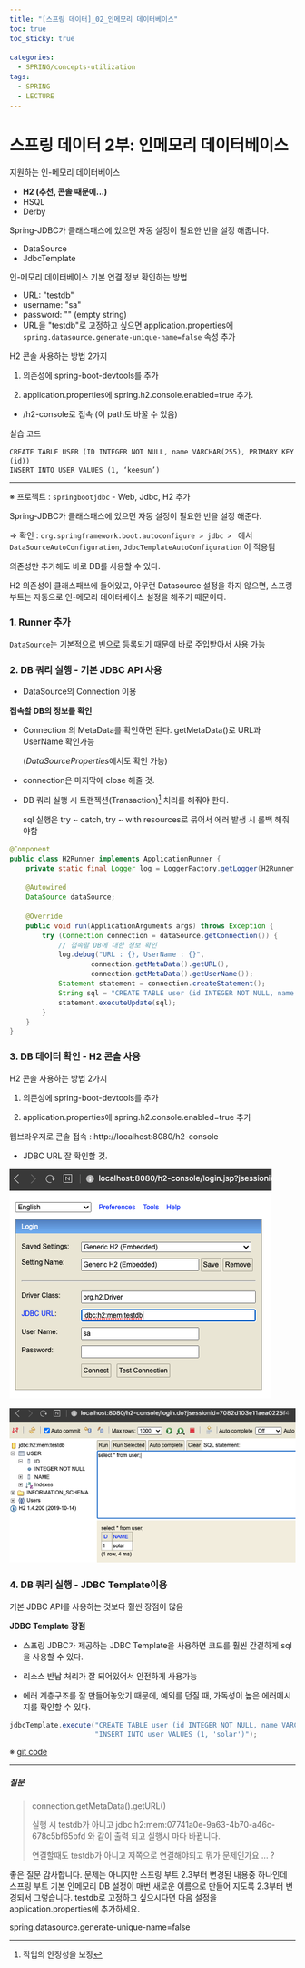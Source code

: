 ```yaml
---
title: "[스프링 데이터]_02_인메모리 데이터베이스"
toc: true
toc_sticky: true

categories:
  - SPRING/concepts-utilization
tags:
  - SPRING
  - LECTURE
---
```


# 스프링 데이터 2부: 인메모리 데이터베이스

지원하는 인-메모리 데이터베이스

* **H2 (추천, 콘솔 때문에...)**
* HSQL
* Derby

Spring-JDBC가 클래스패스에 있으면 자동 설정이 필요한 빈을 설정 해줍니다.

* DataSource
* JdbcTemplate

인-메모리 데이터베이스 기본 연결 정보 확인하는 방법

* URL: "testdb"
* username: "sa"
* password: "" (empty string)
* URL을 "testdb"로 고정하고 싶으면 application.properties에 `spring.datasource.generate-unique-name=false` 속성 추가

H2 콘솔 사용하는 방법 2가지

1. 의존성에 spring-boot-devtools를 추가

2. application.properties에 spring.h2.console.enabled=true 추가.

* /h2-console로 접속 (이 path도 바꿀 수 있음)

실습 코드

```mysql
CREATE TABLE USER (ID INTEGER NOT NULL, name VARCHAR(255), PRIMARY KEY (id))
INSERT INTO USER VALUES (1, ‘keesun’)
```

---

※ 프로젝트 : `springbootjdbc` - Web, Jdbc, H2 추가

Spring-JDBC가 클래스패스에 있으면 자동 설정이 필요한 빈을 설정 해준다.

⇒ 확인 : `org.springframework.boot.autoconfigure > jdbc > ` 에서 `DataSourceAutoConfiguration`, `JdbcTemplateAutoConfiguration` 이 적용됨



의존성만 추가해도 바로 DB를 사용할 수 있다.

H2 의존성이 클래스패쓰에 들어있고, 아무런 Datasource 설정을 하지 않으면, 스프링부트는 자동으로 인-메모리 데이터베이스 설정을 해주기 때문이다.



### 1. Runner 추가

`DataSource`는 기본적으로 빈으로 등록되기 때문에 바로 주입받아서 사용 가능



### 2. DB 쿼리 실행 - 기본 JDBC API 사용

* DataSource의 Connection 이용

**접속할 DB의 정보를 확인**

* Connection 의 MetaData를 확인하면 된다. getMetaData()로 URL과 UserName 확인가능

  (*DataSourceProperties*에서도 확인 가능)

* connection은 마지막에 close 해줄 것.

* DB 쿼리 실행 시 트랜젝션(Transaction)[^1] 처리를 해줘야 한다.

  sql 실행은 try ~ catch, try ~ with resources로 묶어서 에러 발생 시 롤백 해줘야함

[^1]: 작업의 안정성을 보장



```java
@Component
public class H2Runner implements ApplicationRunner {
    private static final Logger log = LoggerFactory.getLogger(H2Runner.class);

    @Autowired
    DataSource dataSource;

    @Override
    public void run(ApplicationArguments args) throws Exception {
        try (Connection connection = dataSource.getConnection()) {
            // 접속할 DB에 대한 정보 확인
            log.debug("URL : {}, UserName : {}",
                    connection.getMetaData().getURL(),
                    connection.getMetaData().getUserName());
            Statement statement = connection.createStatement();
            String sql = "CREATE TABLE user (id INTEGER NOT NULL, name VARCHAR(255), PRIMARY KEY (id)));
            statement.executeUpdate(sql);
        }
    }
}
```



### 3. DB 데이터 확인 - H2 콘솔 사용

H2 콘솔 사용하는 방법 2가지

1. 의존성에 spring-boot-devtools를 추가

2. application.properties에 spring.h2.console.enabled=true 추가



웹브라우저로 콘솔 접속 : http://localhost:8080/h2-console

* JDBC URL 잘 확인할 것.

![image-20210103152202102](/assets/images/SPRING/concepts-utilization/image-20210103152202102.png)

![image-20210103152326594](/assets/images/SPRING/concepts-utilization/image-20210103152326594.png)



### 4.  DB 쿼리 실행 - JDBC Template이용

기본 JDBC API를 사용하는 것보다 훨씬 장점이 많음

**JDBC Template 장점**

* 스프링 JDBC가 제공하는 JDBC Template을 사용하면 코드를 훨씬 간결하게 sql을 사용할 수 있다. 

* 리소스 반납 처리가 잘 되어있어서 안전하게 사용가능

* 에러 계층구조를 잘 만들어놓았기 때문에, 예외를 던질 때, 가독성이 높은 에러메시지를 확인할 수 있다.

```java
jdbcTemplate.execute("CREATE TABLE user (id INTEGER NOT NULL, name VARCHAR(255), PRIMARY KEY (id));\n" +
                     "INSERT INTO user VALUES (1, 'solar')");
```

※ [git code](https://github.com/blossun/study-spring/commit/eafbb3439677adaf563d4482c5b51441a157765b)



---

##### 질문

> connection.getMetaData().getURL()
>
> 실행 시 testdb가 아니고 jdbc:h2:mem:07741a0e-9a63-4b70-a46c-678c5bf65bfd 와 같이 출력 되고 실행시 마다 바뀝니다.
>
> 연결할때도 testdb가 아니고 저쪽으로 연결해야되고 
> 뭐가 문제인가요 ... ?

좋은 질문 감사합니다. 문제는 아니지만 스프링 부트 2.3부터 변경된 내용중 하나인데 스프링 부트 기본 인메모리 DB 설정이 매번 새로운 이름으로 만들어 지도록 2.3부터 변경되서 그렇습니다. testdb로 고정하고 싶으시다면 다음 설정을 application.properties에 추가하세요.

spring.datasource.generate-unique-name=false


